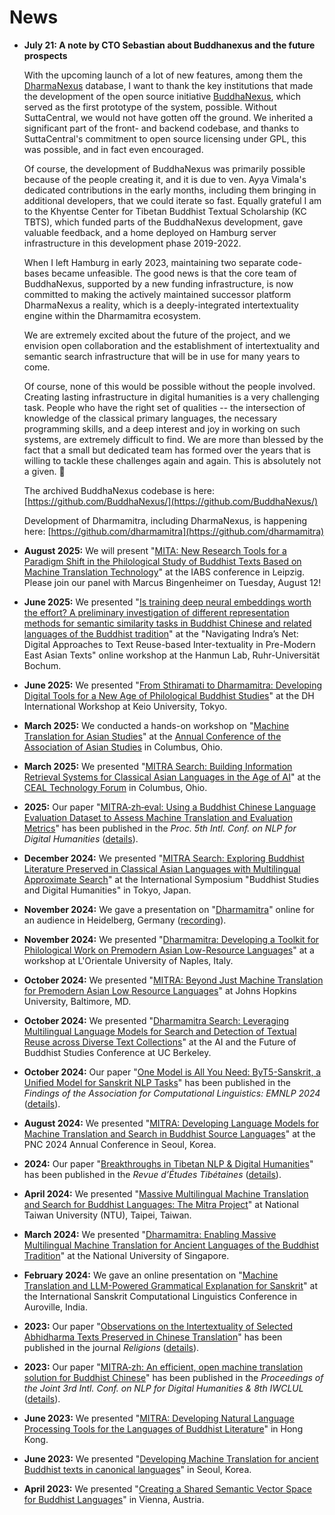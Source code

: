 # News

*   **July 21: A note by CTO Sebastian about Buddhanexus and the future prospects**

    With the upcoming launch of a lot of new features, among them the [DharmaNexus](https://dharmanexus.org) database, I want to thank the key institutions that made the development of the open source initiative [BuddhaNexus](https://buddhanexus.net), which served as the first prototype of the system, possible. Without SuttaCentral, we would not have gotten off the ground. We inherited a significant part of the front- and backend codebase, and thanks to SuttaCentral's commitment to open source licensing under GPL, this was possible, and in fact even encouraged.

    Of course, the development of BuddhaNexus was primarily possible because of the people creating it, and it is due to ven. Ayya Vimala's dedicated contributions in the early months, including them bringing in additional developers, that we could iterate so fast. Equally grateful I am to the Khyentse Center for Tibetan Buddhist Textual Scholarship (KC TBTS), which funded parts of the BuddhaNexus development, gave valuable feedback, and a home deployed on Hamburg server infrastructure in this development phase 2019-2022.

    When I left Hamburg in early 2023, maintaining two separate code-bases became unfeasible. The good news is that the core team of BuddhaNexus, supported by a new funding infrastructure, is now committed to making the actively maintained successor platform DharmaNexus a reality, which is a deeply-integrated intertextuality engine within the Dharmamitra ecosystem.

    We are extremely excited about the future of the project, and we envision open collaboration and the establishment of intertextuality and semantic search infrastructure that will be in use for many years to come.

    Of course, none of this would be possible without the people involved. Creating lasting infrastructure in digital humanities is a very challenging task. People who have the right set of qualities -- the intersection of knowledge of the classical primary languages, the necessary programming skills, and a deep interest and joy in working on such systems, are extremely difficult to find. We are more than blessed by the fact that a small but dedicated team has formed over the years that is willing to tackle these challenges again and again. This is absolutely not a given. 🙏

    The archived BuddhaNexus codebase is here: [https://github.com/BuddhaNexus/](https://github.com/BuddhaNexus/)

    Development of Dharmamitra, including DharmaNexus, is happening here: [https://github.com/dharmamitra](https://github.com/dharmamitra)

*   **August 2025:** We will present "[MITA: New Research Tools for a Paradigm Shift in the Philological Study of Buddhist Texts Based on Machine Translation Technology](https://conference.uni-leipzig.de/iabs2025/academic-program/)" at the IABS conference in Leipzig. Please join our panel with Marcus Bingenheimer on Tuesday, August 12!
*   **June 2025:** We presented "[Is training deep neural embeddings worth the effort? A preliminary investigation of different representation methods for semantic similarity tasks in Buddhist Chinese and related languages of the Buddhist tradition](presentations.md#is-training-deep-neural-embeddings-worth-the-effort-a-preliminary-investigation-of-different-representation-methods-for-semantic-similarity-tasks-in-buddhist-chinese-and-related-languages-of-the-buddhist-tradition)" at the "Navigating Indra’s Net: Digital Approaches to Text Reuse-based Inter-textuality in Pre-Modern East Asian Texts" online workshop at the Hanmun Lab, Ruhr-Universität Bochum.
*   **June 2025:** We presented "[From Sthiramati to Dharmamitra: Developing Digital Tools for a New Age of Philological Buddhist Studies](presentations.md#from-sthiramati-to-dharmamitra-developing-digital-tools-for-a-new-age-of-philological-buddhist-studies)" at the DH International Workshop at Keio University, Tokyo.
*   **March 2025:** We conducted a hands-on workshop on "[Machine Translation for Asian Studies](https://dharmamitra.github.io/dharmamitra-guides/presentations/#machine-translation-for-asian-studies)" at the [Annual Conference of the Association of Asian Studies](https://www.asianstudies.org/conference/) in Columbus, Ohio.
*   **March 2025:** We presented "[MITRA Search: Building Information Retrieval Systems for Classical Asian Languages in the Age of AI](https://dharmamitra.github.io/dharmamitra-guides/presentations/#mitra-search-building-information-retrieval-systems-for-classical-asian-languages-in-the-age-of-ai)" at the [CEAL Technology Forum](https://www.eastasianlib.org/) in Columbus, Ohio.
*   **2025:** Our paper "[MITRA‑zh‑eval: Using a Buddhist Chinese Language Evaluation Dataset to Assess Machine Translation and Evaluation Metrics](https://aclanthology.org/2025.nlp4dh-1.12/)" has been published in the *Proc. 5th Intl. Conf. on NLP for Digital Humanities* ([details](https://dharmamitra.github.io/dharmamitra-guides/publications/#2025)).
*   **December 2024:** We presented "[MITRA Search: Exploring Buddhist Literature Preserved in Classical Asian Languages with Multilingual Approximate Search](https://dharmamitra.github.io/dharmamitra-guides/presentations/#mitra-search-exploring-buddhist-literature-preserved-in-classical-asian-languages-with-multilingual-approximate-search)" at the International Symposium "Buddhist Studies and Digital Humanities" in Tokyo, Japan.
*   **November 2024:** We gave a presentation on "[Dharmamitra](https://dharmamitra.github.io/dharmamitra-guides/presentations/#dharmamitra)" online for an audience in Heidelberg, Germany ([recording](https://www.youtube.com/watch?v=SMD6RGr-w9Q)).
*   **November 2024:** We presented "[Dharmamitra: Developing a Toolkit for Philological Work on Premodern Asian Low-Resource Languages](https://dharmamitra.github.io/dharmamitra-guides/presentations/#dharmamitra-developing-a-toolkit-for-philological-work-on-premodern-asian-low-resource-languages)" at a workshop at L'Orientale University of Naples, Italy.
*   **October 2024:** We presented "[MITRA: Beyond Just Machine Translation for Premodern Asian Low Resource Languages](https://dharmamitra.github.io/dharmamitra-guides/presentations/#mitra-beyond-just-machine-translation-for-premodern-asian-low-resource-languages)" at Johns Hopkins University, Baltimore, MD.
*   **October 2024:** We presented "[Dharmamitra Search: Leveraging Multilingual Language Models for Search and Detection of Textual Reuse across Diverse Text Collections](https://dharmamitra.github.io/dharmamitra-guides/presentations/#dharmamitra-search-leveraging-multilingual-language-models-for-search-and-detection-of-textual-reuse-across-diverse-text-collections)" at the AI and the Future of Buddhist Studies Conference at UC Berkeley.
*   **October 2024:** Our paper "[One Model is All You Need: ByT5-Sanskrit, a Unified Model for Sanskrit NLP Tasks](https://aclanthology.org/2024.findings-emnlp.805/)" has been published in the *Findings of the Association for Computational Linguistics: EMNLP 2024* ([details](https://dharmamitra.github.io/dharmamitra-guides/publications/#2024)).
*   **August 2024:** We presented "[MITRA: Developing Language Models for Machine Translation and Search in Buddhist Source Languages](https://dharmamitra.github.io/dharmamitra-guides/presentations/#mitra-developing-language-models-for-machine-translation-and-search-in-buddhist-source-languages)" at the PNC 2024 Annual Conference in Seoul, Korea.
*   **2024:** Our paper "[Breakthroughs in Tibetan NLP & Digital Humanities](https://www.asian-studies.org/publications/Revue-Etudes-Tibetaines/)" has been published in the *Revue d’Études Tibétaines* ([details](https://dharmamitra.github.io/dharmamitra-guides/publications/#2024)).
*   **April 2024:** We presented "[Massive Multilingual Machine Translation and Search for Buddhist Languages: The Mitra Project](https://dharmamitra.github.io/dharmamitra-guides/presentations/#massive-multilingual-machine-translation-and-search-for-buddhist-languages-the-mitra-project)" at National Taiwan University (NTU), Taipei, Taiwan.
*   **March 2024:** We presented "[Dharmamitra: Enabling Massive Multilingual Machine Translation for Ancient Languages of the Buddhist Tradition](https://dharmamitra.github.io/dharmamitra-guides/presentations/#dharmamitra-enabling-massive-multilingual-machine-translation-for-ancient-languages-of-the-buddhist-tradition)" at the National University of Singapore.
*   **February 2024:** We gave an online presentation on "[Machine Translation and LLM-Powered Grammatical Explanation for Sanskrit](https://dharmamitra.github.io/dharmamitra-guides/presentations/#machine-translation-and-llm-powered-grammatical-explanation-for-sanskrit)" at the International Sanskrit Computational Linguistics Conference in Auroville, India.
*   **2023:** Our paper "[Observations on the Intertextuality of Selected Abhidharma Texts Preserved in Chinese Translation](https://doi.org/10.3390/rel14070911)" has been published in the journal *Religions* ([details](https://dharmamitra.github.io/dharmamitra-guides/publications/#2023)).
*   **2023:** Our paper "[MITRA‑zh: An efficient, open machine translation solution for Buddhist Chinese](https://aclanthology.org/2023.nlp4dh-1.29/)" has been published in the *Proceedings of the Joint 3rd Intl. Conf. on NLP for Digital Humanities & 8th IWCLUL* ([details](https://dharmamitra.github.io/dharmamitra-guides/publications/#2023)).
*   **June 2023:** We presented "[MITRA: Developing Natural Language Processing Tools for the Languages of Buddhist Literature](https://dharmamitra.github.io/dharmamitra-guides/presentations/#mitra-developing-natural-language-processing-tools-for-the-languages-of-buddhist-literature)" in Hong Kong.
*   **June 2023:** We presented "[Developing Machine Translation for ancient Buddhist texts in canonical languages](https://dharmamitra.github.io/dharmamitra-guides/presentations/#developing-machine-translation-for-ancient-buddhist-texts-in-canonical-languages)" in Seoul, Korea.
*   **April 2023:** We presented "[Creating a Shared Semantic Vector Space for Buddhist Languages](https://dharmamitra.github.io/dharmamitra-guides/presentations/#creating-a-shared-semantic-vector-space-for-buddhist-languages)" in Vienna, Austria. 